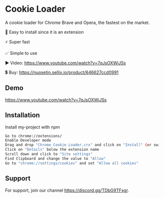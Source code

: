
# Cookie Loader

A cookie loader for Chrome Brave and Opera, the fastest on the market.

🤖 Easy to install since it is an extension

⚡️ Super fast

✅ Simple to use

▶️ Video: https://www.youtube.com/watch?v=7qJsOXWiJSs

💲 Buy: https://nuoxetin.sellix.io/product/646627ccd0991



## Demo

https://www.youtube.com/watch?v=7qJsOXWiJSs


## Installation

Install my-project with npm

```bash
Go to chrome://extensions/
Enable Developer mode
Drag and drop "Chrome Cookie Loader.crx" and click on "Install" (or switch it on)
Click on "Details" below the extension name
Scroll down and click to "Site settings"
Find Clipboard and change the value to "Allow"
Go to "chrome://settings/cookies" and set "Allow all cookies"
```
    
## Support

For support,  join our  channel https://discord.gg/TDbG9TFxgr.


